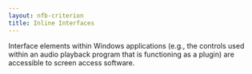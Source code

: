 ```yaml
---
layout: nfb-criterion
title: Inline Interfaces
---
```

Interface elements within Windows applications (e.g., the controls used within an audio playback program that is functioning as a plug­in) are accessible to screen access software.